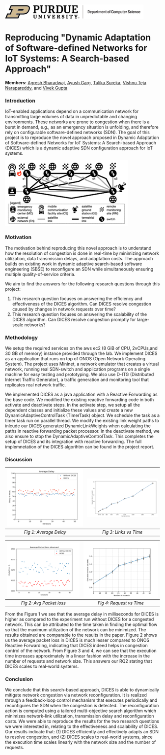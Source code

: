 <img src="images/purdue-cs-logo.jpg" alt="drawing" width="450"/>

# Reproducing "Dynamic Adaptation of Software-defined Networks for IoT Systems: A Search-based Approach"

**Members:** [Agresh Bharadwaj](https://www.linkedin.com/in/agreshb/), [Ayush Garg](linkedin.com/in/ayushgarg99/), [Tulika Sureka](https://www.linkedin.com/in/tulikasureka/), [Vishnu Teja Narapareddy](https://www.linkedin.com/in/vishnu-teja-n/), and [Vivek Gupta](https://www.linkedin.com/in/guptav96/)

### Introduction
IoT-enabled applications depend on a communication network for transmitting large volumes of data in unpredictable and changing environments. 
These networks are prone to congestion when there is a burst in demand, e.g., as an emergency situation is unfolding, and therefore rely on configurable software-defined networks (SDN). The goal of this project is to reproduce the novel approach proposed in Dynamic Adaptation of Software-defined Networks for IoT Systems: A Search-based Approach (DICES) which is a dynamic adaptive SDN configuration approach for IoT systems.
<p float="center" >
  <img src="images/EMS_DESIGN.png" alt="Example of an Emergency Monitoring System IoT Network" width="400"/>   
 
</p>

### Motivation
The motivation behind reproducing this novel approach is to understand how the resolution of congestion is done in real-time by minimizing network utilization, data transmission delays, and adaptation costs. 
The approach builds on existing work in dynamic adaptive search-based software engineering (SBSE) to reconfigure an SDN while simultaneously ensuring multiple quality-of-service criteria.

We aim to find the answers for the following research questions through this project:
1. This research question focuses on answering the efficiency and effectiveness of the DICES algorithm. Can DICES resolve congestion caused by changes in network requests over time?
2. This research question focuses on answering the scalability of the DICES algorithm. Can DICES resolve congestion promptly for large-scale networks?

### Methodology

We setup the required services on the aws ec2 (8 GiB of CPU, 2vCPUs,and 30 GB of memory) instance provided through the lab. We implement DICES as an application that runs on top of ONOS (Open Network Operating System). The project uses Mininet, a network emulator that creates a virtual network, running real SDN-switch and application programs on a single machine for easy testing and prototyping. We also use D-ITG (Distributed Internet Traffic Generator), a traffic generation and monitoring tool that replicates real network traffic. 

We implemented DICES as a java application with a Reactive Forwarding as the base code. We modified the existing reactive forwarding code in both activate and deactivate steps. In the activate step, we setup all the dependent classes and initialize these values and create a new DynamicAdaptiveControlTask (TimerTask) object. We schedule the task as a timer task run on parallel thread. We modify the existing link weight paths to inlcude our DICES generated DynamicLinkWeights when calculating the paths in reactive forwarding packet processor. In the deactivate method, we also ensure to stop the DynamicAdaptiveControlTask. This completes the setup of DICES and its integration with reactive forwarding. The full implemnetation of the DICES algorihtm can be found in the project report.


### Discussion

| ![](images/exp1_delay.png) | ![](images/exp2_links.png) | 
|:--:| :--: | 
| *Fig 1: Average Delay* | *Fig 3: Links vs Time* | 


| ![](images/packetloss_exp1.png) | ![](images/exp2_request.png) | 
|:--:| :--: | 
| *Fig 2: Avg Packet loss* | *Fig 4: Request vs Time* | 

From the Figure 1 we see that the average delay in milliseconds for DICES is higher as compared to the experiment run without DICES for a congested network. This can be attributed to the time taken in finding the optimal flow so that the maximum utilization of the network can be minimized. The results obtained are comparable to the results in the paper. 
Figure 2 shows us the average packet loss in DICES is much lesser compared to ONOS Reactive Forwarding, indicating that DICES indeed helps in congestion control of the network.
From Figure 3 and 4, we can see that the execution time increases approximately in a linear fashion with the increase in the number of requests and network size. 
This answers our RQ2 stating that DICES scales to real-world systems.


### Conclusion
We conclude that this search-based approach, DICES is able to dynamically mitigate network congestion via network reconfiguration. It is realized through a feedback-loop control mechanism that executes periodically and reconfigures the SDN when the congestion is detected. The reconfiguration action is computed using a tailored multi-objective search algorithm which minimizes network-link utilization, transmission delay and reconfiguration costs. We were able to reproduce the results for the two research questions we were interested in, relating to the effectiveness and scalability of DICES. Our results indicate that: (1) DICES efficiently and effectively adapts an SDN to resolve congestion, and (2) DICES scales to real-world systems, since the execution time scales linearly with the network size and the number of requests.

